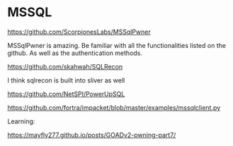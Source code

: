 # MSSQL

https://github.com/ScorpionesLabs/MSSqlPwner

MSSqlPwner is amazing. Be familiar with all the functionalities listed on the github. As well as the authentication methods.

https://github.com/skahwah/SQLRecon

I think sqlrecon is built into sliver as well

https://github.com/NetSPI/PowerUpSQL


https://github.com/fortra/impacket/blob/master/examples/mssqlclient.py


Learning:

https://mayfly277.github.io/posts/GOADv2-pwning-part7/